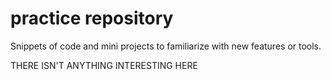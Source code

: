 # practice repository
Snippets of code and mini projects to familiarize with new features or
tools.

THERE ISN'T ANYTHING INTERESTING HERE
